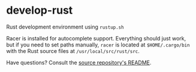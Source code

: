 # develop-rust

Rust development environment using `rustup.sh`

Racer is installed for autocomplete support. Everything should just work, but if you need to set paths manually, `racer` is located at `$HOME/.cargo/bin` with the Rust source files at `/usr/local/src/rust/src`.

Have questions? Consult the [source repository's README](https://github.com/slogsdon/develop-on-docker/blob/master/README.md).
